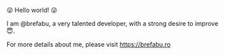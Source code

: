 😜 Hello world! 😜

I am @brefabu, a very talented developer, with a strong desire to improve 😇.

For more details about me, please visit https://brefabu.ro
